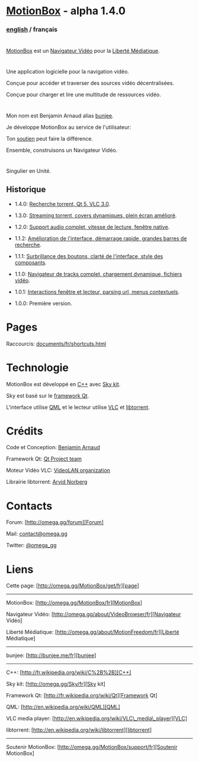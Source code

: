 # [MotionBox] - alpha 1.4.0

### [english](../../Readme.html) / français

#

[MotionBox] est un [Navigateur Vidéo] pour la [Liberté Médiatique].

#

Une application logicielle pour la navigation vidéo.

Conçue pour accéder et traverser des sources vidéo décentralisées.

Conçue pour charger et lire une multitude de ressources vidéo.

#

Mon nom est Benjamin Arnaud alias [bunjee].

Je développe MotionBox au service de l'utilisateur:

Ton [soutien][Soutenir MotionBox] peut faire la différence.

Ensemble, construisons un Navigateur Vidéo.

#

Singulier en Unité.


## Historique

- 1.4.0: [Recherche torrent, Qt 5, VLC 3.0](../changes/1.4.0.html).

- 1.3.0: [Streaming torrent, covers dynamiques, plein écran amélioré](../changes/1.3.0.html).

- 1.2.0: [Support audio complet, vitesse de lecture, fenêtre native](../changes/1.2.0.html).

- 1.1.2: [Amélioration de l'interface, démarrage rapide, grandes barres de recherche](../changes/1.1.2.html).

- 1.1.1: [Surbrillance des boutons, clarté de l'interface, style des composants](../changes/1.1.1.html).

- 1.1.0: [Navigateur de tracks complet, chargement dynamique, fichiers vidéo](../changes/1.1.0.html).

- 1.0.1: [Interactions fenêtre et lecteur, parsing url, menus contextuels](../changes/1.0.1.html).

- 1.0.0: Première version.


# Pages

Raccourcis: [documents/fr/shortcuts.html](shortcuts.html)


# Technologie

MotionBox est développé en [C++] avec [Sky kit].

Sky est basé sur le [framework Qt].

L'interface utilise [QML] et le lecteur utilise [VLC] et [libtorrent].


# Crédits

Code et Conception: [Benjamin Arnaud](http://bunjee.me/fr)

Framework Qt: [Qt Project team](http://www.qt.io)

Moteur Vidéo VLC: [VideoLAN organization](http://www.videolan.org)

Librairie libtorrent: [Arvid Norberg](http://www.libtorrent.org)


# Contacts

Forum: [http://omega.gg/forum][Forum]

Mail: [contact@omega.gg][Mail]

Twitter: [@omega_gg][Twitter]

[Forum]: http://omega.gg/forum

[Mail]: mailto:contact@omega.gg

[Twitter]: http://twitter.com/omega_gg


# Liens

Cette page: [http://omega.gg/MotionBox/get/fr][page]

[page]: http://omega.gg/MotionBox/get/fr

---

MotionBox: [http://omega.gg/MotionBox/fr][MotionBox]

Navigateur Vidéo: [http://omega.gg/about/VideoBrowser/fr][Navigateur Vidéo]

Liberté Médiatique: [http://omega.gg/about/MotionFreedom/fr][Liberté Médiatique]

[MotionBox]: http://omega.gg/MotionBox/fr

[Navigateur Vidéo]: http://omega.gg/about/VideoBrowser/fr

[Liberté Médiatique]: http://omega.gg/about/MotionFreedom/fr

---

bunjee: [http://bunjee.me/fr][bunjee]

[bunjee]: http://bunjee.me/fr

---

C++: [http://fr.wikipedia.org/wiki/C%2B%2B][C++]

Sky kit: [http://omega.gg/Sky/fr][Sky kit]

Framework Qt: [http://fr.wikipedia.org/wiki/Qt][Framework Qt]

QML: [http://en.wikipedia.org/wiki/QML][QML]

VLC media player: [http://en.wikipedia.org/wiki/VLC\_media\_player][VLC]

libtorrent: [http://en.wikipedia.org/wiki/libtorrent][libtorrent]

[C++]: http://fr.wikipedia.org/wiki/C%2B%2B

[Sky kit]: http://omega.gg/Sky/fr

[Framework Qt]: http://fr.wikipedia.org/wiki/Qt

[QML]: http://en.wikipedia.org/wiki/QML

[VLC]: http://fr.wikipedia.org/wiki/VLC_media_player

[libtorrent]: http://en.wikipedia.org/wiki/libtorrent

---

Soutenir MotionBox: [http://omega.gg/MotionBox/support/fr][Soutenir MotionBox]

[Soutenir MotionBox]: http://omega.gg/MotionBox/support/fr
